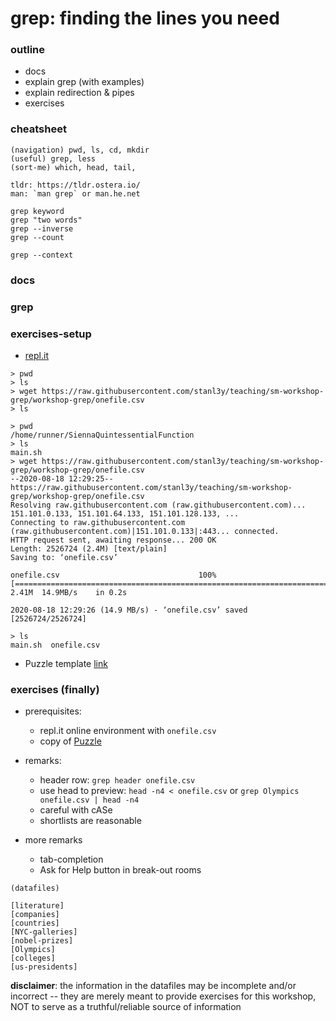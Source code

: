 # grep: finding the lines you need

### outline
- docs
- explain grep (with examples)
- explain redirection & pipes
- exercises

### cheatsheet

```
(navigation) pwd, ls, cd, mkdir
(useful) grep, less
(sort-me) which, head, tail, 

tldr: https://tldr.ostera.io/
man: `man grep` or man.he.net
```

```
grep keyword
grep "two words"
grep --inverse
grep --count

grep --context
```

### docs
### grep
### exercises-setup
- [repl.it](https://repl.it/languages/bash)

```
> pwd
> ls
> wget https://raw.githubusercontent.com/stanl3y/teaching/sm-workshop-grep/workshop-grep/onefile.csv
> ls
```

```
> pwd
/home/runner/SiennaQuintessentialFunction
> ls
main.sh
> wget https://raw.githubusercontent.com/stanl3y/teaching/sm-workshop-grep/workshop-grep/onefile.csv
--2020-08-18 12:29:25--  https://raw.githubusercontent.com/stanl3y/teaching/sm-workshop-grep/workshop-grep/onefile.csv
Resolving raw.githubusercontent.com (raw.githubusercontent.com)... 151.101.0.133, 151.101.64.133, 151.101.128.133, ...
Connecting to raw.githubusercontent.com (raw.githubusercontent.com)|151.101.0.133|:443... connected.
HTTP request sent, awaiting response... 200 OK
Length: 2526724 (2.4M) [text/plain]
Saving to: ‘onefile.csv’

onefile.csv                               100%[=====================================================================================>]   2.41M  14.9MB/s    in 0.2s    

2020-08-18 12:29:26 (14.9 MB/s) - ‘onefile.csv’ saved [2526724/2526724]

> ls
main.sh  onefile.csv
```


- Puzzle template [link](https://docs.google.com/spreadsheets/d/11DTy6yZE3u2LqXdtTCnPEkvXgRDH9cpUZMbSH4w8hcQ/edit?usp=sharing)


### exercises (finally)
- prerequisites:
  - repl.it online environment with `onefile.csv`
  - copy of [Puzzle](https://docs.google.com/spreadsheets/d/11DTy6yZE3u2LqXdtTCnPEkvXgRDH9cpUZMbSH4w8hcQ/edit?usp=sharing)


- remarks:
  - header row: `grep header onefile.csv`
  - use head to preview: `head -n4 < onefile.csv` or `grep Olympics onefile.csv | head -n4`
  - careful with cASe
  - shortlists are reasonable

- more remarks
  - tab-completion
  - Ask for Help button in break-out rooms


```
(datafiles)

[literature]
[companies]
[countries]
[NYC-galleries]
[nobel-prizes]
[Olympics]
[colleges]
[us-presidents]
```

__disclaimer__: the information in the datafiles may be incomplete and/or incorrect -- they are merely meant to provide exercises for this workshop, NOT to serve as a truthful/reliable source of information




